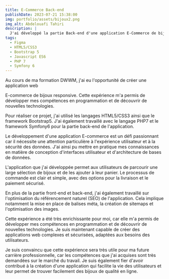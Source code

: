 ```yaml
---
title: E-Commerce Back-end
publishDate: 2023-07-21 15:38:00
img: portfolio/assets/bijoux2.png
img_alt: Abdelouafi Tahiri
description: |
  J'ai développé la partie Back-end d'une application E-Commerce de bijoux.
tags:
  - Figma
  - HTML5/CSS3
  - Bootstrap 5
  - Javascript ES6
  - PHP 7
  - Symfony 6
---
```


Au cours de ma formation DWWM, j'ai eu l'opportunité de créer une application web

E-commerce de bijoux responsive. Cette expérience m'a permis de développer mes compétences en programmation et de découvrir de nouvelles technologies.

Pour réaliser ce projet, j'ai utilisé les langages HTML5/CSS3 ainsi que le framework Bootstrap5. J'ai également travaillé avec le langage PHP7 et le framework Symfony6 pour la partie back-end de l'application.

Le développement d'une application E-commerce est un défi passionnant car il nécessite une attention particulière à l'expérience utilisateur et à la sécurité des données. J'ai ainsi pu mettre en pratique mes connaissances en matière de conception d'interfaces utilisateur et d'architecture de bases de données.

L'application que j'ai développée permet aux utilisateurs de parcourir une large sélection de bijoux et de les ajouter à leur panier. Le processus de commande est clair et simple, avec des options pour la livraison et le paiement sécurisé.

En plus de la partie front-end et back-end, j'ai également travaillé sur l'optimisation du référencement naturel (SEO) de l'application. Cela implique notamment la mise en place de balises méta, la création de sitemaps et l'optimisation des images.

Cette expérience a été très enrichissante pour moi, car elle m'a permis de développer mes compétences en programmation et de découvrir de nouvelles technologies. Je suis maintenant capable de créer des applications web complexes et sécurisées, adaptées aux besoins des utilisateurs.

Je suis convaincu que cette expérience sera très utile pour ma future carrière professionnelle, car les compétences que j'ai acquises sont très demandées sur le marché du travail. Je suis également fier d'avoir contribué à la création d'une application qui facilite la vie des utilisateurs et leur permet de trouver facilement des bijoux de qualité en ligne.
